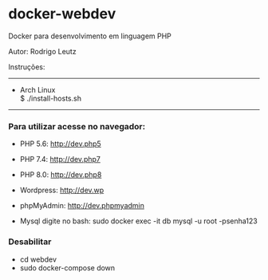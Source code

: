 # docker-webdev
Docker para desenvolvimento em linguagem PHP

Autor:	Rodrigo Leutz

Instruções:

-------------------------------------------

- Arch Linux<br>
	$ ./install-hosts.sh

-------------------------------------------


<h3>Para utilizar acesse no navegador:</h3>

- PHP 5.6: http://dev.php5

- PHP 7.4: http://dev.php7

- PHP 8.0: http://dev.php8

- Wordpress: http://dev.wp

- phpMyAdmin: http://dev.phpmyadmin

- Mysql digite no bash: sudo docker exec -it db mysql -u root -psenha123

<h3>Desabilitar</h3>

- cd webdev
- sudo docker-compose down
